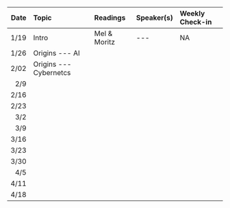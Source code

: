 | Date | Topic | Readings |Speaker(s) | Weekly Check-in |
| ---: | :--- | :--- | :--- | :--- |
| 1/19 | Intro| Mel & Moritz|  ---  | NA |
| 1/26 | Origins --- AI ||||
| 2/02 | Origins --- Cybernetcs||||
| 2/9||||
| 2/16||||
| 2/23||||
| 3/2||||
| 3/9||||
| 3/16||||
| 3/23||||
| 3/30||||
| 4/5||||
| 4/11||||
| 4/18||||

